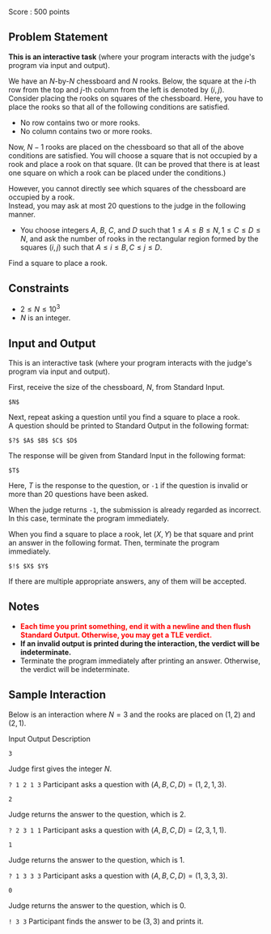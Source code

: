 Score : $500$ points

## Problem Statement

**This is an interactive task** (where your program interacts with the judge's program via input and output).

We have an $N$-by-$N$ chessboard and $N$ rooks. Below, the square at the $i$-th row from the top and $j$-th column from the left is denoted by $(i, j)$.<br>
Consider placing the rooks on squares of the chessboard. Here, you have to place the rooks so that all of the following conditions are satisfied.

- No row contains two or more rooks.
- No column contains two or more rooks.

Now, $N-1$ rooks are placed on the chessboard so that all of the above conditions are satisfied. You will choose a square that is not occupied by a rook and place a rook on that square. (It can be proved that there is at least one square on which a rook can be placed under the conditions.)

However, you cannot directly see which squares of the chessboard are occupied by a rook.<br>
Instead, you may ask at most $20$ questions to the judge in the following manner.

- You choose integers $A$, $B$, $C$, and $D$ such that $1 \leq A \leq B \leq N, 1 \leq C \leq D \leq N$, and ask the number of rooks in the rectangular region formed by the squares $(i, j)$ such that $A \leq i \leq B, C \leq j \leq D$.

Find a square to place a rook.

## Constraints

- $2 \leq N \leq 10^3$
- $N$ is an integer.

## Input and Output

This is an interactive task (where your program interacts with the judge's program via input and output).

First, receive the size of the chessboard, $N$, from Standard Input.

```plain
$N$
```

Next, repeat asking a question until you find a square to place a rook.<br>
A question should be printed to Standard Output in the following format:

```plain
$?$ $A$ $B$ $C$ $D$
```

The response will be given from Standard Input in the following format: 

```plain
$T$
```

Here, $T$ is the response to the question, or `-1` if the question is invalid or more than $20$ questions have been asked.

When the judge returns `-1`, the submission is already regarded as incorrect. In this case, terminate the program immediately.

When you find a square to place a rook, let $(X, Y)$ be that square and print an answer in the following format. Then, terminate the program immediately.

```plain
$!$ $X$ $Y$
```

If there are multiple appropriate answers, any of them will be accepted.

## Notes

- <span style="color:red">**Each time you print something, end it with a newline and then flush Standard Output. Otherwise, you may get a TLE verdict.**</span>
- **If an invalid output is printed during the interaction, the verdict will be indeterminate.**
- Terminate the program immediately after printing an answer. Otherwise, the verdict will be indeterminate.

## Sample Interaction

Below is an interaction where $N=3$ and the rooks are placed on $(1, 2)$ and $(2, 1)$.

Input
Output
Description

`3`

Judge first gives the integer $N$.

`? 1 2 1 3`
Participant asks a question with $(A,B,C,D)=(1,2,1,3)$.

`2`

Judge returns the answer to the question, which is $2$.

`? 2 3 1 1`
Participant asks a question with $(A,B,C,D)=(2,3,1,1)$.

`1`

Judge returns the answer to the question, which is $1$.

`? 1 3 3 3`
Participant asks a question with $(A,B,C,D)=(1,3,3,3)$.

`0`

Judge returns the answer to the question, which is $0$.

`! 3 3`
Participant finds the answer to be $(3, 3)$ and prints it.